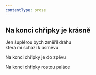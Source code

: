 ```yaml
---
contentType: prose
---
```


## Na konci chřipky je krásně

Jen šuplérou bych změřil dráhu  
která mi schází k úsměvu

Na konci chřipky je do zpěvu

Na konci chřipky rostou paláce
